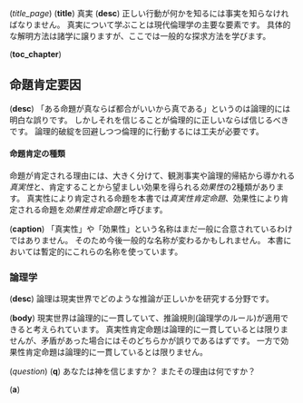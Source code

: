 (*title_page*)
(**title**)
真実
(**desc**)
正しい行動が何かを知るには事実を知らなければなりません。
真実について学ぶことは現代倫理学の主要な要素です。
具体的な解明方法は諸学に譲りますが、ここでは一般的な探求方法を学びます。

(**toc_chapter**)

## 命題肯定要因
(**desc**)
「ある命題が真ならば都合がいいから真である」というのは論理的には明白な誤りです。
しかしそれを信じることが倫理的に正しいならば信じるべきです。
論理的破綻を回避しつつ倫理的に行動するには工夫が必要です。

#### 命題肯定の種類
命題が肯定される理由には、大きく分けて、観測事実や論理的帰結から導かれる*真実性*と、肯定することから望ましい効果を得られる*効果性*の2種類があります。
真実性により肯定される命題を本書では*真実性肯定命題*、効果性により肯定される命題を*効果性肯定命題*と呼びます。

(**caption**)
「真実性」や「効果性」という名称はまだ一般に合意されているわけではありません。
そのため今後一般的な名称が変わるかもしれません。
本書においては暫定的にこれらの名称を使っています。

### 論理学
(**desc**)
論理は現実世界でどのような推論が正しいかを研究する分野です。

(**body**)
現実世界は論理的に一貫していて、推論規則(論理学のルール)が適用できると考えられています。
真実性肯定命題は論理的に一貫しているとは限りませんが、矛盾があった場合にはそのどちらかが誤りであるはずです。
一方で効果性肯定命題は論理的に一貫しているとは限りません。




(*question*)
(**q**)
あなたは神を信じますか？
またその理由は何ですか？

(**a**)
